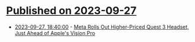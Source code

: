 # [Published on 2023-09-27](index.md)

* [2023-09-27, 18:40:00](https://tech.slashdot.org/story/23/09/27/1834252/meta-rolls-out-higher-priced-quest-3-headset-just-ahead-of-apples-vision-pro?utm_source=rss1.0mainlinkanon&utm_medium=feed) - [Meta Rolls Out Higher-Priced Quest 3 Headset, Just Ahead of Apple's Vision Pro](https://tech.slashdot.org/story/23/09/27/1834252/meta-rolls-out-higher-priced-quest-3-headset-just-ahead-of-apples-vision-pro?utm_source=rss1.0mainlinkanon&utm_medium=feed)
